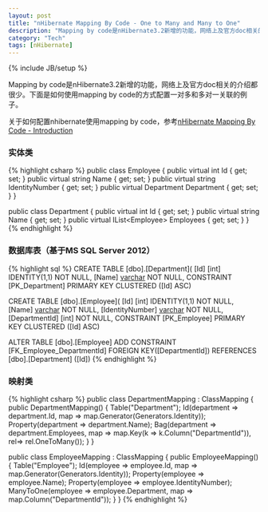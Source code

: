 ```yaml
---
layout: post
title: "nHibernate Mapping By Code - One to Many and Many to One"
description: "Mapping by code是nHibernate3.2新增的功能，网络上及官方doc相关的介绍都很少。下面是如何使用mapping by code的方式配置一对多和多对一关联的例子。"
category: "Tech"
tags: [nHibernate]
---
```

{% include JB/setup %}

Mapping by code是nHibernate3.2新增的功能，网络上及官方doc相关的介绍都很少。下面是如何使用mapping by code的方式配置一对多和多对一关联的例子。

关于如何配置nhibernate使用mapping by code，参考[nHibernate Mapping By Code - Introduction](/Tech/2012/07/01/nHibernateMappingByCode-Introduction)

### 实体类

{% highlight csharp %}
public class Employee
{
    public virtual int Id { get; set; }
    public virtual string Name { get; set; }
    public virtual string IdentityNumber { get; set; }
    public virtual Department Department { get; set; }
}

public class Department
{
    public virtual int Id { get; set; }
    public virtual string Name { get; set; }
    public virtual IList&lt;Employee&gt; Employees { get; set; }
}
{% endhighlight %}
 
### 数据库表（基于MS SQL Server 2012）

{% highlight sql %}
CREATE TABLE [dbo].[Department](
    [Id] [int] IDENTITY(1,1) NOT NULL,
    [Name] [varchar](50) NOT NULL,
 CONSTRAINT [PK_Department] PRIMARY KEY CLUSTERED ([Id] ASC)

CREATE TABLE [dbo].[Employee](
    [Id] [int] IDENTITY(1,1) NOT NULL,
    [Name] [varchar](50) NOT NULL,
    [IdentityNumber] [varchar](50) NOT NULL,
    [DepartmentId] [int] NOT NULL,
 CONSTRAINT [PK_Employee] PRIMARY KEY CLUSTERED ([Id] ASC)

ALTER TABLE [dbo].[Employee] ADD CONSTRAINT [FK_Employee_DepartmentId] FOREIGN KEY([DepartmentId])
REFERENCES [dbo].[Department] ([Id])
{% endhighlight %}

### 映射类

{% highlight csharp %}
public class DepartmentMapping : ClassMapping<Department>
{
    public DepartmentMapping()
    {
        Table("Department");
        Id(department => department.Id, map => map.Generator(Generators.Identity));
        Property(department => department.Name);
        Bag(department => department.Employees, map => map.Key(k => k.Column("DepartmentId")), rel=> rel.OneToMany());
    }
}

public class EmployeeMapping : ClassMapping<Employee>
{
    public EmployeeMapping()
    {
        Table("Employee");
        Id(employee => employee.Id, map => map.Generator(Generators.Identity));
        Property(employee => employee.Name);
        Property(employee => employee.IdentityNumber);
        ManyToOne(employee => employee.Department, map => map.Column("DepartmentId"));
    }
}
{% endhighlight %}

